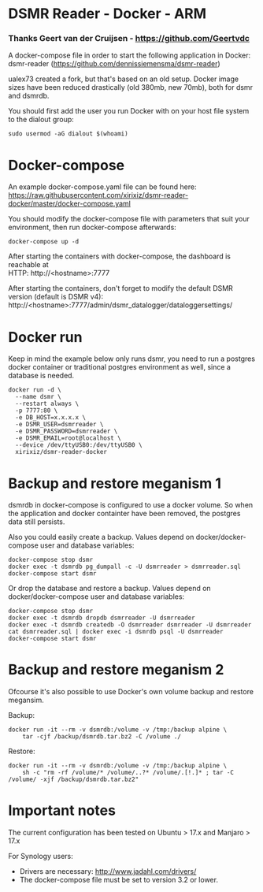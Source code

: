 # DSMR Reader - Docker - ARM 
### Thanks Geert van der Cruijsen - https://github.com/Geertvdc

A docker-compose file in order to start the following application in Docker:  
dsmr-reader (https://github.com/dennissiemensma/dsmr-reader)

ualex73 created a fork, but that's based on an old setup. Docker image sizes have been reduced drastically (old 380mb, new 70mb), both for dsmr and dsmrdb.

You should first add the user you run Docker with on your host file system to the dialout group:
```
sudo usermod -aG dialout $(whoami)
```

# Docker-compose

An example docker-compose.yaml file can be found here: https://raw.githubusercontent.com/xirixiz/dsmr-reader-docker/master/docker-compose.yaml

You should modify the docker-compose file with parameters that suit your environment, then run docker-compose afterwards:
```
docker-compose up -d 
```

After starting the containers with docker-compose, the dashboard is reachable at  
HTTP: http://\<hostname>:7777  

After starting the containers, don't forget to modify the default DSMR version (default is DSMR v4):  
http://\<hostname>:7777/admin/dsmr_datalogger/dataloggersettings/

# Docker run

Keep in mind the example below only runs dsmr, you need to run a postgres docker container or traditional postgres environment as well, since a database is needed.

```
docker run -d \
  --name dsmr \
  --restart always \
  -p 7777:80 \
  -e DB_HOST=x.x.x.x \
  -e DSMR_USER=dsmrreader \
  -e DSMR_PASSWORD=dsmrreader \
  -e DSMR_EMAIL=root@localhost \
  --device /dev/ttyUSB0:/dev/ttyUSB0 \
  xirixiz/dsmr-reader-docker
```

# Backup and restore meganism 1
dsmrdb in docker-compose is configured to use a docker volume. So when the application and docker containter have been removed, the postgres data still persists.

Also you could easily create a backup. Values depend on docker/docker-compose user and database variables:  
```
docker-compose stop dsmr
docker exec -t dsmrdb pg_dumpall -c -U dsmrreader > dsmrreader.sql
docker-compose start dsmr
```

Or drop the database and restore a backup. Values depend on docker/docker-compose user and database variables:
```
docker-compose stop dsmr
docker exec -t dsmrdb dropdb dsmrreader -U dsmrreader
docker exec -t dsmrdb createdb -O dsmrreader dsmrreader -U dsmrreader
cat dsmrreader.sql | docker exec -i dsmrdb psql -U dsmrreader
docker-compose start dsmr
```

# Backup and restore meganism 2
Ofcourse it's also possible to use Docker's own volume backup and restore megansim.

Backup:
```
docker run -it --rm -v dsmrdb:/volume -v /tmp:/backup alpine \
    tar -cjf /backup/dsmrdb.tar.bz2 -C /volume ./
```

Restore:
```
docker run -it --rm -v dsmrdb:/volume -v /tmp:/backup alpine \
    sh -c "rm -rf /volume/* /volume/..?* /volume/.[!.]* ; tar -C /volume/ -xjf /backup/dsmrdb.tar.bz2"
 ```

# Important notes
The current configuration has been tested on Ubuntu > 17.x and Manjaro > 17.x

For Synology users:
- Drivers are necessary: http://www.jadahl.com/drivers/
- The docker-compose file must be set to version 3.2 or lower.

